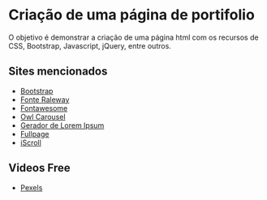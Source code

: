 # Criação de uma página de portifolio
O objetivo é demonstrar a criação de uma página html com os recursos de CSS, Bootstrap,
Javascript, jQuery, entre outros.

## Sites mencionados
* [Bootstrap](https://getbootstrap.com)
* [Fonte Raleway](https://fonts.google.com/specimen/Raleway?query=Rale)
* [Fontawesome](https://fontawesome.com/icons?d=gallery)
* [Owl Carousel](https://owlcarousel2.github.io/OwlCarousel2/)
* [Gerador de Lorem Ipsum](https://loremipsum.io/generator/?n=1&t=s)
* [Fullpage](https://github.com/alvarotrigo/fullPage.js)
* [iScroll](https://github.com/cubiq/iscroll)

## Videos Free
* [Pexels](https://www.pexels.com)
